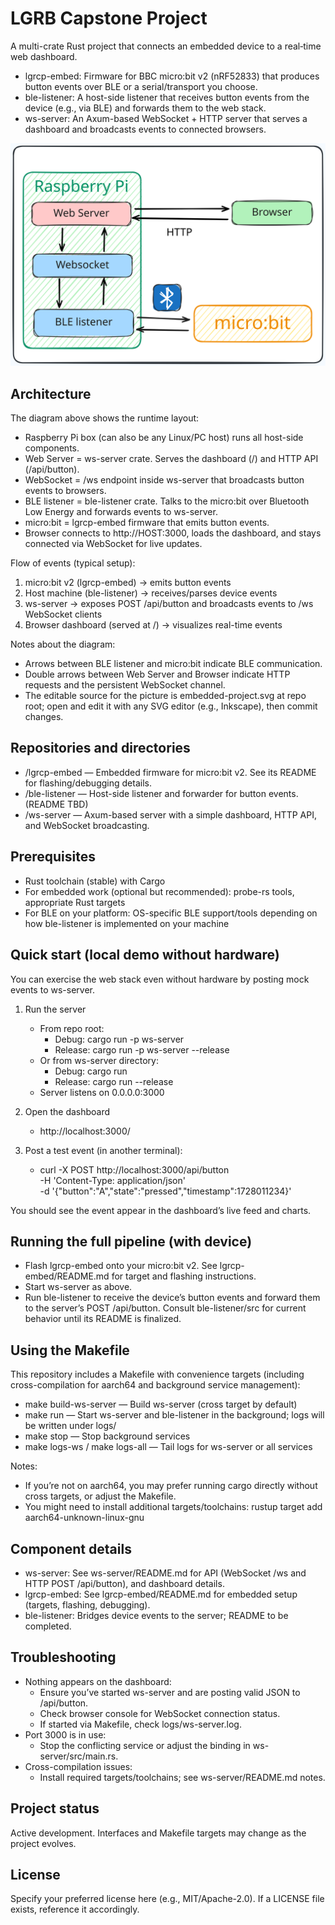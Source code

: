 # LGRB Capstone Project

A multi-crate Rust project that connects an embedded device to a real‑time web dashboard.

- lgrcp-embed: Firmware for BBC micro:bit v2 (nRF52833) that produces button events over BLE or a serial/transport you choose.
- ble-listener: A host-side listener that receives button events from the device (e.g., via BLE) and forwards them to the web stack.
- ws-server: An Axum-based WebSocket + HTTP server that serves a dashboard and broadcasts events to connected browsers.

![Architecture overview: Raspberry Pi runs Web Server (HTTP + static dashboard), WebSocket broadcaster, and BLE listener; browser connects over HTTP/WebSocket; micro:bit talks over BLE](embedded-project.svg)
## Architecture

The diagram above shows the runtime layout:

- Raspberry Pi box (can also be any Linux/PC host) runs all host-side components.
- Web Server = ws-server crate. Serves the dashboard (/) and HTTP API (/api/button).
- WebSocket = /ws endpoint inside ws-server that broadcasts button events to browsers.
- BLE listener = ble-listener crate. Talks to the micro:bit over Bluetooth Low Energy and forwards events to ws-server.
- micro:bit = lgrcp-embed firmware that emits button events.
- Browser connects to http://HOST:3000, loads the dashboard, and stays connected via WebSocket for live updates.

Flow of events (typical setup):

1) micro:bit v2 (lgrcp-embed) → emits button events
2) Host machine (ble-listener) → receives/parses device events
3) ws-server → exposes POST /api/button and broadcasts events to /ws WebSocket clients
4) Browser dashboard (served at /) → visualizes real-time events

Notes about the diagram:
- Arrows between BLE listener and micro:bit indicate BLE communication.
- Double arrows between Web Server and Browser indicate HTTP requests and the persistent WebSocket channel.
- The editable source for the picture is embedded-project.svg at repo root; open and edit it with any SVG editor (e.g., Inkscape), then commit changes.

## Repositories and directories

- /lgrcp-embed — Embedded firmware for micro:bit v2. See its README for flashing/debugging details.
- /ble-listener — Host-side listener and forwarder for button events. (README TBD)
- /ws-server — Axum-based server with a simple dashboard, HTTP API, and WebSocket broadcasting.

## Prerequisites

- Rust toolchain (stable) with Cargo
- For embedded work (optional but recommended): probe-rs tools, appropriate Rust targets
- For BLE on your platform: OS-specific BLE support/tools depending on how ble-listener is implemented on your machine

## Quick start (local demo without hardware)

You can exercise the web stack even without hardware by posting mock events to ws-server.

1) Run the server
   - From repo root:
     - Debug: cargo run -p ws-server
     - Release: cargo run -p ws-server --release
   - Or from ws-server directory:
     - Debug: cargo run
     - Release: cargo run --release
   - Server listens on 0.0.0.0:3000

2) Open the dashboard
   - http://localhost:3000/

3) Post a test event (in another terminal):
   - curl -X POST http://localhost:3000/api/button \
       -H 'Content-Type: application/json' \
       -d '{"button":"A","state":"pressed","timestamp":1728011234}'

You should see the event appear in the dashboard’s live feed and charts.

## Running the full pipeline (with device)

- Flash lgrcp-embed onto your micro:bit v2. See lgrcp-embed/README.md for target and flashing instructions.
- Start ws-server as above.
- Run ble-listener to receive the device’s button events and forward them to the server’s POST /api/button. Consult ble-listener/src for current behavior until its README is finalized.

## Using the Makefile

This repository includes a Makefile with convenience targets (including cross-compilation for aarch64 and background service management):

- make build-ws-server — Build ws-server (cross target by default)
- make run — Start ws-server and ble-listener in the background; logs will be written under logs/
- make stop — Stop background services
- make logs-ws / make logs-all — Tail logs for ws-server or all services

Notes:
- If you’re not on aarch64, you may prefer running cargo directly without cross targets, or adjust the Makefile.
- You might need to install additional targets/toolchains: rustup target add aarch64-unknown-linux-gnu

## Component details

- ws-server: See ws-server/README.md for API (WebSocket /ws and HTTP POST /api/button), and dashboard details.
- lgrcp-embed: See lgrcp-embed/README.md for embedded setup (targets, flashing, debugging).
- ble-listener: Bridges device events to the server; README to be completed.

## Troubleshooting

- Nothing appears on the dashboard:
  - Ensure you’ve started ws-server and are posting valid JSON to /api/button.
  - Check browser console for WebSocket connection status.
  - If started via Makefile, check logs/ws-server.log.
- Port 3000 is in use:
  - Stop the conflicting service or adjust the binding in ws-server/src/main.rs.
- Cross-compilation issues:
  - Install required targets/toolchains; see ws-server/README.md notes.

## Project status

Active development. Interfaces and Makefile targets may change as the project evolves.

## License

Specify your preferred license here (e.g., MIT/Apache-2.0). If a LICENSE file exists, reference it accordingly.

